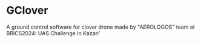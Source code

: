 # GClover
A ground control software for clover drone made by "AEROLOGOS" team at BRICS2024: UAS Challenge in Kazan'
